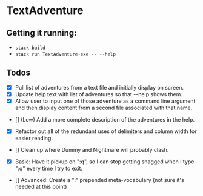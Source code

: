 # TextAdventure

## Getting it running:

- `stack build`
- `stack run TextAdventure-exe -- --help`

## Todos

- [x] Pull list of adventures from a text file and initially display on screen.
- [x] Update help text with list of adventures so that --help shows them.
- [x] Allow user to input one of those adventure as a command line argument and then display content from a second file associated with that name.
- [] (Low) Add a more complete description of the adventures in the help.
- [x] Refactor out all of the redundant uses of delimiters and column width for easier reading.
- [] Clean up where Dummy and Nightmare will probably clash.
- [x] Basic: Have it pickup on ":q", so I can stop getting snagged when I type ":q" every time I try to exit.
- [] Advanced: Create a ":" prepended meta-vocabulary (not sure it's needed at this point)
